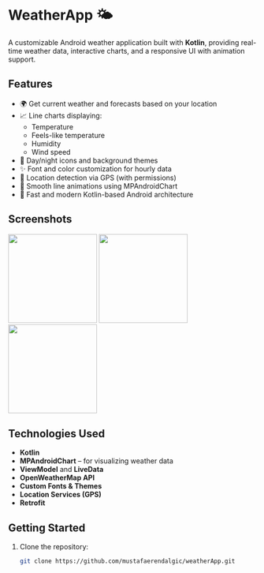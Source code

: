 # WeatherApp 🌤️

A customizable Android weather application built with **Kotlin**, providing real-time weather data, interactive charts, and a responsive UI with animation support.

## Features

- 🌍 Get current weather and forecasts based on your location
- 📈 Line charts displaying:
  - Temperature
  - Feels-like temperature
  - Humidity
  - Wind speed
- 🌙 Day/night icons and background themes
- ✨ Font and color customization for hourly data
- 📍 Location detection via GPS (with permissions)
- 🎨 Smooth line animations using MPAndroidChart
- 🚀 Fast and modern Kotlin-based Android architecture

## Screenshots

<p float="left">
  <img src="https://github.com/user-attachments/assets/df90f1f6-6b21-4523-837a-de8b5cab7b6c" width="180" />
  <img src="https://github.com/user-attachments/assets/bd19f316-90e8-46af-bdc2-649b0e02dd1a" width="180" />
  <img src="https://github.com/user-attachments/assets/0a5622a8-0057-4250-ad47-3f6481c21278" width="180" />
</p>


## Technologies Used

- **Kotlin**
- **MPAndroidChart** – for visualizing weather data
- **ViewModel** and **LiveData**
- **OpenWeatherMap API** 
- **Custom Fonts & Themes**
- **Location Services (GPS)**
- **Retrofit**

## Getting Started

1. Clone the repository:
   ```bash
   git clone https://github.com/mustafaerendalgic/weatherApp.git
